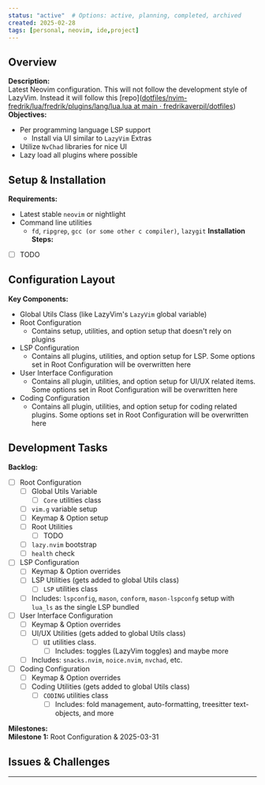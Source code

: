 ```yaml
---
status: "active"  # Options: active, planning, completed, archived
created: 2025-02-28
tags: [personal, neovim, ide,project]
---
```


## Overview
**Description:**  
    Latest Neovim configuration. This will not follow the development style of LazyVim.
    Instead it will follow this [repo]([dotfiles/nvim-fredrik/lua/fredrik/plugins/lang/lua.lua at main · fredrikaverpil/dotfiles](https://github.com/fredrikaverpil/dotfiles/blob/main/nvim-fredrik/lua/fredrik/plugins/lang/lua.lua))
**Objectives:**  
  - Per programming language LSP support
      - Install via UI similar to `LazyVim` Extras
  - Utilize `NvChad` libraries for nice UI
  - Lazy load all plugins where possible

## Setup & Installation
**Requirements:**  
  - Latest stable `neovim` or nightlight
  - Command line utilities
      - `fd`, `ripgrep`, `gcc (or some other c compiler)`, `lazygit`
**Installation Steps:**  
- [ ] TODO

## Configuration Layout
**Key Components:**  
  - Global Utils Class (like LazyVim's `LazyVim` global variable)
  - Root Configuration
      - Contains setup, utilities, and option setup that doesn't rely on plugins
  - LSP Configuration
      - Contains all plugins, utilities, and option setup for LSP. Some options set in Root Configuration will be overwritten here
  - User Interface Configuration
      - Contains all plugin, utilities, and option setup for UI/UX related items. Some options set in Root Configuration will be overwritten here
  - Coding Configuration
      - Contains all plugin, utilities, and option setup for coding related plugins. Some options set in Root Configuration will be overwritten here

## Development Tasks
**Backlog:**  
  - [ ] Root Configuration
      - [ ] Global Utils Variable
          - [ ] `Core` utilities class
      - [ ] `vim.g` variable setup
      - [ ] Keymap & Option setup
      - [ ] Root Utilities
          - [ ] TODO
      - [ ] `lazy.nvim` bootstrap
      - [ ] `health` check
  - [ ] LSP Configuration
      - [ ] Keymap & Option overrides
      - [ ] LSP Utilities (gets added to global Utils class)
          - [ ] `LSP` utilities class
      - [ ] Includes: `lspconfig`, `mason`, `conform`, `mason-lspconfg` setup with `lua_ls` as the single LSP bundled
  - [ ] User Interface Configuration
      - [ ] Keymap & Option overrides
      - [ ] UI/UX Utilities (gets added to global Utils class)
          - [ ] `UI` utilities class.
              - [ ] Includes: toggles (LazyVim toggles) and maybe more
      - [ ] Includes: `snacks.nvim`, `noice.nvim`, `nvchad`, etc.
  - [ ] Coding Configuration
      - [ ] Keymap & Option overrides
      - [ ] Coding Utilities (gets added to global Utils class)
          - [ ] `CODING` utilities class
              - [ ] Includes: fold management, auto-formatting, treesitter text-objects,  and more

**Milestones:**  
  **Milestone 1:** Root Configuration & 2025-03-31

## Issues & Challenges

---